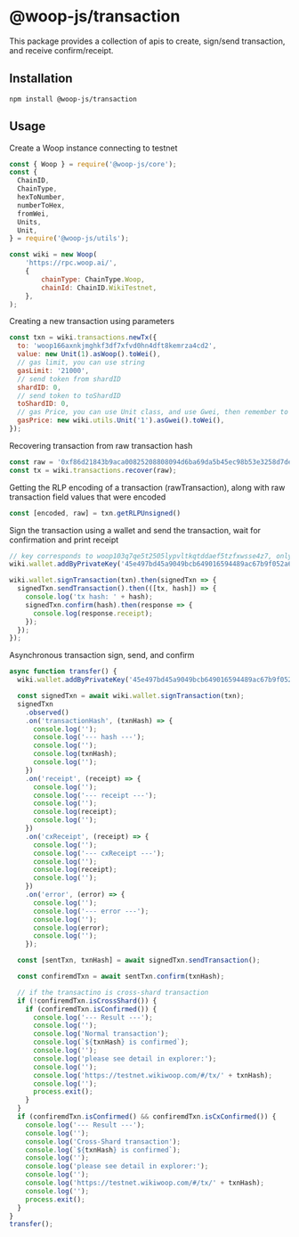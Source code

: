 # @woop-js/transaction

This package provides a collection of apis to create, sign/send transaction, and receive confirm/receipt.

## Installation

```
npm install @woop-js/transaction
```

## Usage

Create a Woop instance connecting to testnet

```javascript
const { Woop } = require('@woop-js/core');
const {
  ChainID,
  ChainType,
  hexToNumber,
  numberToHex,
  fromWei,
  Units,
  Unit,
} = require('@woop-js/utils');

const wiki = new Woop(
    'https://rpc.woop.ai/',
    {
        chainType: ChainType.Woop,
        chainId: ChainID.WikiTestnet,
    },
);
```

Creating a new transaction using parameters
```javascript
const txn = wiki.transactions.newTx({
  to: 'woop166axnkjmghkf3df7xfvd0hn4dft8kemrza4cd2',
  value: new Unit(1).asWoop().toWei(),
  // gas limit, you can use string
  gasLimit: '21000',
  // send token from shardID
  shardID: 0,
  // send token to toShardID
  toShardID: 0,
  // gas Price, you can use Unit class, and use Gwei, then remember to use toWei(), which will be transformed to BN
  gasPrice: new wiki.utils.Unit('1').asGwei().toWei(),
});
```

Recovering transaction from raw transaction hash
```javascript
const raw = '0xf86d21843b9aca00825208808094d6ba69da5b45ec98b53e3258d7de756a567b6763880de0b6b3a76400008028a0da8887719f377401963407fc1d82d2ab52404600cf7bea37c27bd2dfd7c86aaaa03c405b0843394442b303256a804bde835821a8a77bd88a2ced9ffdc8b0a409e9';
const tx = wiki.transactions.recover(raw);
```

Getting the RLP encoding of a transaction (rawTransaction), along with raw transaction field values that were encoded
```javascript
const [encoded, raw] = txn.getRLPUnsigned()
```

Sign the transaction using a wallet and send the transaction, wait for confirmation and print receipt
```javascript
// key corresponds to woop103q7qe5t2505lypvltkqtddaef5tzfxwsse4z7, only has testnet balance
wiki.wallet.addByPrivateKey('45e497bd45a9049bcb649016594489ac67b9f052a6cdf5cb74ee2427a60bf25e');

wiki.wallet.signTransaction(txn).then(signedTxn => {
  signedTxn.sendTransaction().then(([tx, hash]) => {
    console.log('tx hash: ' + hash);
    signedTxn.confirm(hash).then(response => {
      console.log(response.receipt);
    });
  });
});
```

Asynchronous transaction sign, send, and confirm
```javascript
async function transfer() {
  wiki.wallet.addByPrivateKey('45e497bd45a9049bcb649016594489ac67b9f052a6cdf5cb74ee2427a60bf25e');

  const signedTxn = await wiki.wallet.signTransaction(txn);
  signedTxn
    .observed()
    .on('transactionHash', (txnHash) => {
      console.log('');
      console.log('--- hash ---');
      console.log('');
      console.log(txnHash);
      console.log('');
    })
    .on('receipt', (receipt) => {
      console.log('');
      console.log('--- receipt ---');
      console.log('');
      console.log(receipt);
      console.log('');
    })
    .on('cxReceipt', (receipt) => {
      console.log('');
      console.log('--- cxReceipt ---');
      console.log('');
      console.log(receipt);
      console.log('');
    })
    .on('error', (error) => {
      console.log('');
      console.log('--- error ---');
      console.log('');
      console.log(error);
      console.log('');
    });

  const [sentTxn, txnHash] = await signedTxn.sendTransaction();

  const confiremdTxn = await sentTxn.confirm(txnHash);

  // if the transactino is cross-shard transaction
  if (!confiremdTxn.isCrossShard()) {
    if (confiremdTxn.isConfirmed()) {
      console.log('--- Result ---');
      console.log('');
      console.log('Normal transaction');
      console.log(`${txnHash} is confirmed`);
      console.log('');
      console.log('please see detail in explorer:');
      console.log('');
      console.log('https://testnet.wikiwoop.com/#/tx/' + txnHash);
      console.log('');
      process.exit();
    }
  }
  if (confiremdTxn.isConfirmed() && confiremdTxn.isCxConfirmed()) {
    console.log('--- Result ---');
    console.log('');
    console.log('Cross-Shard transaction');
    console.log(`${txnHash} is confirmed`);
    console.log('');
    console.log('please see detail in explorer:');
    console.log('');
    console.log('https://testnet.wikiwoop.com/#/tx/' + txnHash);
    console.log('');
    process.exit();
  }
}
transfer();
```



